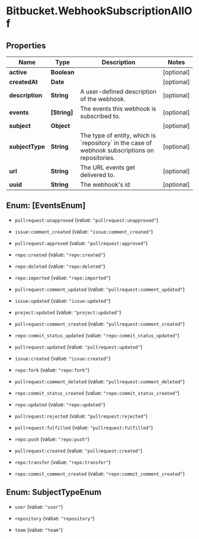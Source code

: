 # Bitbucket.WebhookSubscriptionAllOf

## Properties

Name | Type | Description | Notes
------------ | ------------- | ------------- | -------------
**active** | **Boolean** |  | [optional] 
**createdAt** | **Date** |  | [optional] 
**description** | **String** | A user-defined description of the webhook. | [optional] 
**events** | **[String]** | The events this webhook is subscribed to. | [optional] 
**subject** | **Object** |  | [optional] 
**subjectType** | **String** | The type of entity, which is &#x60;repository&#x60; in the case of webhook subscriptions on repositories. | [optional] 
**url** | **String** | The URL events get delivered to. | [optional] 
**uuid** | **String** | The webhook&#39;s id | [optional] 



## Enum: [EventsEnum]


* `pullrequest:unapproved` (value: `"pullrequest:unapproved"`)

* `issue:comment_created` (value: `"issue:comment_created"`)

* `pullrequest:approved` (value: `"pullrequest:approved"`)

* `repo:created` (value: `"repo:created"`)

* `repo:deleted` (value: `"repo:deleted"`)

* `repo:imported` (value: `"repo:imported"`)

* `pullrequest:comment_updated` (value: `"pullrequest:comment_updated"`)

* `issue:updated` (value: `"issue:updated"`)

* `project:updated` (value: `"project:updated"`)

* `pullrequest:comment_created` (value: `"pullrequest:comment_created"`)

* `repo:commit_status_updated` (value: `"repo:commit_status_updated"`)

* `pullrequest:updated` (value: `"pullrequest:updated"`)

* `issue:created` (value: `"issue:created"`)

* `repo:fork` (value: `"repo:fork"`)

* `pullrequest:comment_deleted` (value: `"pullrequest:comment_deleted"`)

* `repo:commit_status_created` (value: `"repo:commit_status_created"`)

* `repo:updated` (value: `"repo:updated"`)

* `pullrequest:rejected` (value: `"pullrequest:rejected"`)

* `pullrequest:fulfilled` (value: `"pullrequest:fulfilled"`)

* `repo:push` (value: `"repo:push"`)

* `pullrequest:created` (value: `"pullrequest:created"`)

* `repo:transfer` (value: `"repo:transfer"`)

* `repo:commit_comment_created` (value: `"repo:commit_comment_created"`)





## Enum: SubjectTypeEnum


* `user` (value: `"user"`)

* `repository` (value: `"repository"`)

* `team` (value: `"team"`)




